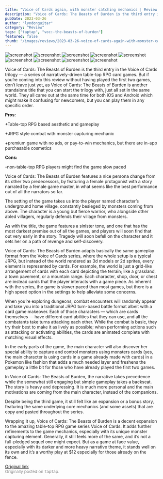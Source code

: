 ```yaml
---
title: "Voice of Cards again, with monster catching mechanics | Review: Voice of Cards: The Beasts of Burden"
description: "Voice of Cards: The Beasts of Burden is the third entry in the Voice of Cards trilogy — a series of narratively-driven table-top RPG card games. But if you’re coming into this review without having played the first two games, don’t leave just yet, as Voice of Cards: The Beasts of Burden is another standalone title that you can start the trilogy with, just all set in the same world. They all came out at the same time for both iOS and Android which might make it confusing for newcomers, but you can play them in any specific order."
pubDate: 2023-03-26
author: "lyndonguitar"
category: "Review"
tags: ["taptap", "voc:-the-beasts-of-burden"]
featured: false
thumb: "/images/reviews/2023-03-26-voice-of-cards-again-with-monster-catching-mechanics--review-voice-of-cards-the-beasts-of-0.avif"
---
```


<div class="gallery">
  <img src="/images/reviews/2023-03-26-voice-of-cards-again-with-monster-catching-mechanics--review-voice-of-cards-the-beasts-of-0.avif" alt="screenshot" />
  <img src="/images/reviews/2023-03-26-voice-of-cards-again-with-monster-catching-mechanics--review-voice-of-cards-the-beasts-of-1.avif" alt="screenshot" />
  <img src="/images/reviews/2023-03-26-voice-of-cards-again-with-monster-catching-mechanics--review-voice-of-cards-the-beasts-of-2.avif" alt="screenshot" />
  <img src="/images/reviews/2023-03-26-voice-of-cards-again-with-monster-catching-mechanics--review-voice-of-cards-the-beasts-of-3.avif" alt="screenshot" />
  <img src="/images/reviews/2023-03-26-voice-of-cards-again-with-monster-catching-mechanics--review-voice-of-cards-the-beasts-of-4.avif" alt="screenshot" />
  <img src="/images/reviews/2023-03-26-voice-of-cards-again-with-monster-catching-mechanics--review-voice-of-cards-the-beasts-of-5.avif" alt="screenshot" />
  <img src="/images/reviews/2023-03-26-voice-of-cards-again-with-monster-catching-mechanics--review-voice-of-cards-the-beasts-of-6.avif" alt="screenshot" />
  <img src="/images/reviews/2023-03-26-voice-of-cards-again-with-monster-catching-mechanics--review-voice-of-cards-the-beasts-of-7.avif" alt="screenshot" />
  <img src="/images/reviews/2023-03-26-voice-of-cards-again-with-monster-catching-mechanics--review-voice-of-cards-the-beasts-of-8.avif" alt="screenshot" />
</div>

Voice of Cards: The Beasts of Burden is the third entry in the Voice of Cards trilogy — a series of narratively-driven table-top RPG card games. But if you’re coming into this review without having played the first two games, don’t leave just yet, as Voice of Cards: The Beasts of Burden is another standalone title that you can start the trilogy with, just all set in the same world. They all came out at the same time for both iOS and Android which might make it confusing for newcomers, but you can play them in any specific order.


**Pros:**


+Table-top RPG based aesthetic and gameplay

+JRPG style combat with monster capturing mechanic

+premium game with no ads, or pay-to-win mechanics, but there are in-app purchasable cosmetics


**Cons:**


-non-table-top RPG players might find the game slow paced

Voice of Cards: The Beasts of Burden features a nice persona change from its other two predecessors, by featuring a female protagonist with a story narrated by a female game master, in what seems like the best performance out of all the narrators so far.

The setting of the game takes us into the player named character’s underground home village, constantly besieged by monsters coming from above. The character is a young but fierce warrior, who alongside other abled villagers, regularly defends their village from monsters.

As with the title, the game features a sinister tone, and one that has the most darkest premise  out of all the games, and players will soon find that out very early in the story. Tragedy will soon befell on the character and it sets her on a path of revenge and self-discovery.

Voice of Cards: The Beasts of Burden adapts basically the same gameplay format from the Voice of Cards series, where the whole setup is a typical JRPG, but instead of the world rendered as 3d models or 2d sprites, every element is represented by cards. For example, the world is just a grid-like arrangement of cards with each card depicting the terrain; like a grassland, a town pavement, or a mountain range. Each character, shop, door, or chest are instead cards that the player interacts with a game piece. As inherent with the series, the game is slower paced than most games, but there is a high speed option in the settings to help alleviate some concerns.

When you’re exploring dungeons, combat encounters will randomly appear and take you into a traditional JRPG turn-based battle format albeit with a card game makeover. Each of those characters — which are cards themselves — have different card abilities that they can use, and all the combatants take turns attacking each other.  While the combat is basic, they try their best to make it as lively as possible; when performing actions such as attacking or activating abilities, the cards are animated complete with matching visual effects.

In the early parts of the game, the main character will also discover her special ability to capture and control monsters using monsters cards (yes, the main character is using cards in a game already made with cards) in a Pokemon like fashion that adds a much needed layer and freshens the gameplay a little bit for those who have already played the first two games.

In Voice of Cards: The Beasts of Burden, the narrative takes precedence while the somewhat still engaging but simple gameplay takes a backseat. The story is heavy and depressing. It is much more personal and the main motivations are coming from the main character, instead of the companions.

Despite being the third game, it still felt like an expansion or a bonus story, featuring the same underlying core mechanics (and some assets) that are copy and pasted throughout the series.

Wrapping it up, Voice of Cards: The Beasts of Burden is a decent expansion to the amazing table-top RPG game series Voice of Cards. It adds further refinements to the game mechanics, especially with its unique monster capturing element. Generally, it still feels more of the same, and it’s not a full-pledged sequel one might expect. But as a game at face value, especially with its darker and more heavy narrative theme, it stands well on its own and it’s a worthy play at $12 especially for those already on the fence.

[Original link](https://www.taptap.io/post/4903817)<br><span style="font-size: 0.95em; color: #888;">Originally posted on TapTap.</span>
